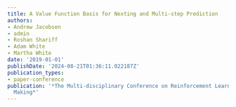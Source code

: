```yaml
---
title: A Value Function Basis for Nexting and Multi-step Prediction
authors:
- Andrew Jacobsen
- admin
- Roshan Shariff
- Adam White
- Martha White 
date: '2019-01-01'
publishDate: '2024-08-21T01:36:11.022187Z'
publication_types:
- paper-conference
publication: '*The Multi-disciplinary Conference on Reinforcement Learning and Decision
  Making*'
---
```

